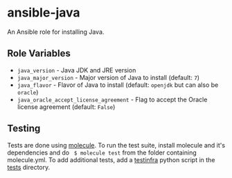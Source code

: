 # ansible-java

An Ansible role for installing Java.

## Role Variables

- `java_version` - Java JDK and JRE version
- `java_major_version` - Major version of Java to install (default: `7`)
- `java_flavor` - Flavor of Java to install (default: `openjdk` but can also be `oracle`)
- `java_oracle_accept_license_agreement` - Flag to accept the Oracle license agreement (default: `False`)

## Testing
Tests are done using [molecule](http://molecule.readthedocs.io/). To run the test suite, install molecule and it's dependencies and do ` $ molecule test` from the folder containing molecule.yml. To add additional tests, add a [testinfra](http://testinfra.readthedocs.org/) python script in the [tests](./tests/) directory. 
